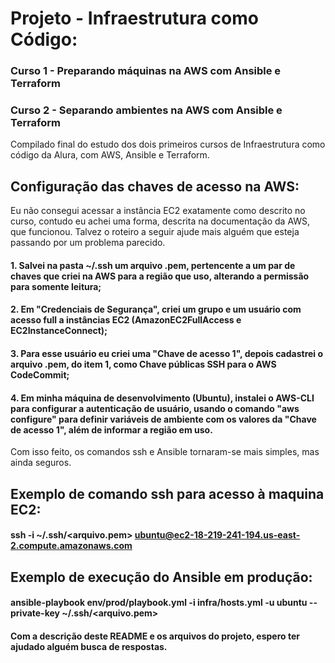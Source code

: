 # Projeto - Infraestrutura como Código:
### Curso 1 - Preparando máquinas na AWS com Ansible e Terraform
### Curso 2 - Separando ambientes na AWS com Ansible e Terraform
Compilado final do estudo dos dois primeiros cursos de Infraestrutura como código da Alura, com AWS, Ansible e Terraform.

## Configuração das chaves de acesso na AWS:
Eu não consegui acessar a instância EC2 exatamente como descrito no curso, contudo eu achei uma forma, descrita na documentação da AWS, que funcionou. Talvez o roteiro a seguir ajude mais alguém que esteja passando por um problema parecido.
#### 1. Salvei na pasta ~/.ssh um arquivo .pem, pertencente a um par de chaves que criei na AWS para a região que uso, alterando a permissão para somente leitura;
#### 2. Em "Credenciais de Segurança", criei um grupo e um usuário com acesso full a instâncias EC2 (AmazonEC2FullAccess e EC2InstanceConnect);
#### 3. Para esse usuário eu criei uma "Chave de acesso 1", depois cadastrei o arquivo .pem, do item 1, como Chave públicas SSH para o AWS CodeCommit;
#### 4. Em minha máquina de desenvolvimento (Ubuntu), instalei o AWS-CLI para configurar a autenticação de usuário, usando o comando "aws configure" para definir variáveis de ambiente com os valores da "Chave de acesso 1", além de informar a região em uso.
Com isso feito, os comandos ssh e Ansible tornaram-se mais simples, mas ainda seguros.

## Exemplo de comando ssh para acesso à maquina EC2:
#### ssh -i ~/.ssh/<arquivo.pem> ubuntu@ec2-18-219-241-194.us-east-2.compute.amazonaws.com

## Exemplo de execução do Ansible em produção:
#### ansible-playbook env/prod/playbook.yml -i infra/hosts.yml -u ubuntu --private-key ~/.ssh/<arquivo.pem>

#### Com a descrição deste README e os arquivos do projeto, espero ter ajudado alguém busca de respostas.